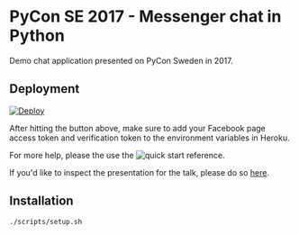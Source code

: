 # PyCon SE 2017 - Messenger chat in Python

Demo chat application presented on PyCon Sweden in 2017.

## Deployment
[![Deploy](https://www.herokucdn.com/deploy/button.svg)](https://heroku.com/deploy?template=https://github.com/akoskaaa/pycon-se-2017/tree/master)

After hitting the button above, make sure to add your Facebook page access token and verification token to the environment variables in Heroku.

For more help, please the use the ![quick start reference](https://developers.facebook.com/docs/messenger-platform/guides/quick-start/).

If you'd like to inspect the presentation for the talk, please do so [here](https://prezi.com/view/ZoFgAjE1x8yfKIjGpLK0/).

## Installation
```sh
./scripts/setup.sh
```

